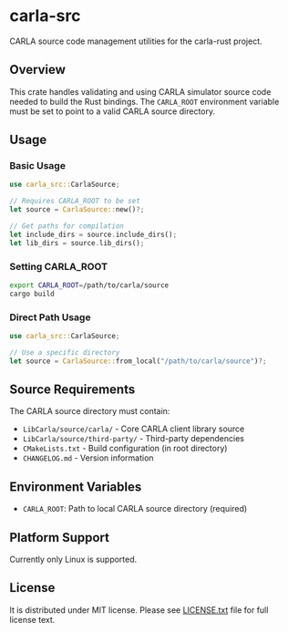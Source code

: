 # carla-src

CARLA source code management utilities for the carla-rust project.

## Overview

This crate handles validating and using CARLA simulator source code needed to build the Rust bindings. The `CARLA_ROOT` environment variable must be set to point to a valid CARLA source directory.

## Usage

### Basic Usage

```rust
use carla_src::CarlaSource;

// Requires CARLA_ROOT to be set
let source = CarlaSource::new()?;

// Get paths for compilation
let include_dirs = source.include_dirs();
let lib_dirs = source.lib_dirs();
```

### Setting CARLA_ROOT

```bash
export CARLA_ROOT=/path/to/carla/source
cargo build
```

### Direct Path Usage

```rust
use carla_src::CarlaSource;

// Use a specific directory
let source = CarlaSource::from_local("/path/to/carla/source")?;
```

## Source Requirements

The CARLA source directory must contain:

- `LibCarla/source/carla/` - Core CARLA client library source
- `LibCarla/source/third-party/` - Third-party dependencies
- `CMakeLists.txt` - Build configuration (in root directory)
- `CHANGELOG.md` - Version information

## Environment Variables

- `CARLA_ROOT`: Path to local CARLA source directory (required)

## Platform Support

Currently only Linux is supported.

## License

It is distributed under MIT license. Please see [LICENSE.txt](../LICENSE.txt) file for full license text.